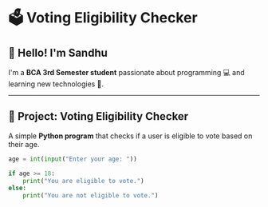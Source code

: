 # 🗳️ Voting Eligibility Checker

## 👋 Hello! I'm Sandhu
I'm a **BCA 3rd Semester student** passionate about programming 💻 and learning new technologies 🚀.

---

## 🔹 Project: Voting Eligibility Checker
A simple **Python program** that checks if a user is eligible to vote based on their age.

```python
age = int(input("Enter your age: "))

if age >= 18:
    print("You are eligible to vote.")
else:
    print("You are not eligible to vote.")


